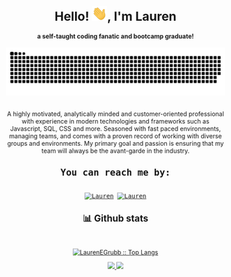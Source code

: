 <div align="center">
<h1 align="center">Hello! <img width="35" src="https://github.com/1999AZZAR/1999AZZAR/blob/main/resources/img/waving.gif">, I'm Lauren</h1>
<h4 align="center">a self-taught coding fanatic and bootcamp graduate!</h4>
</div>

<div align="center">
  <img  src="https://github.com/1999AZZAR/1999AZZAR/blob/main/resources/img/grid-snake.svg" />
</div>

  <p align="center">
    <br/>
    A highly motivated, analytically minded and customer-oriented professional with experience in modern technologies and frameworks such as Javascript, SQL, CSS and more. Seasoned with fast paced environments, managing teams, and comes with a proven record of working with diverse groups and environments. My primary goal and passion is ensuring that my team will always be the avant-garde in the industry.
  </p>


  
<div>
  <samp>
    <h2 align="center">You can reach me by:</h2>
    <p align="center">
      <br/>
      <a href="https://www.linkedin.com/in/laurengrubb97/" target="blank"><img align="center"
         src="https://img.shields.io/badge/linkedin-%231DA1F2.svg?style=for-the-badge&logo=linkedin&logoColor=white"
         alt="Lauren" height="30"/></a>
      <a href="mailto:lauren.elyse.grubb@gmail.com" target="blank"><img align="center"
         src="https://img.shields.io/badge/gmail-EA4335.svg?style=for-the-badge&logo=gmail&logoColor=white"
         alt="Lauren" height="30"/></a>
    </p>
  <p align="center">
  </samp>
</div>


<div>
 
  
  <div>
    <h2 align="center"> 📊 Github stats </h2>
      <br/>
        <p align="center">
          <a href="https://github.com/LaurenEGrubb/">
          <img src="https://github-readme-stats.vercel.app/api/top-langs/?username=LaurenEGrubb&langs_count=6&theme=gruvbox&layout=compact&hide_border=true" alt="LaurenEGrubb :: Top Langs" /></a>
        </p>
        <p align="center">
          <a href="https://github.com/LaurenEGrubb/">
          <img width="49.5%" src="https://github-readme-stats.vercel.app/api?username=LaurenEGrubb&show_icons=true&theme=gruvbox&hide_border=true" />
          <img width="49.5%" src="https://github-readme-streak-stats.herokuapp.com/?user=LaurenEGrubb&theme=gruvbox&hide_border=true" />
          </a>
       </p>
     <br>
  </div>    



